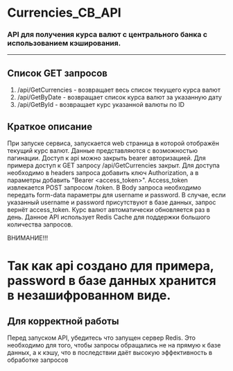 # Currencies_CB_API
### API для получения курса валют с центрального банка c использованием кэширования.
---

## Список GET запросов
  1. /api/GetCurrencies - возвращает весь список текущего курса валют
  2. /api/GetByDate - возвращает список курса валют за указанную дату
  3. /api/GetById - возвращает курс указанной валюты по ID

## Краткое описание
При запуске сервиса, запускается web страница в которой отображён текущий курс валют.
Данные представляются с возможностью пагинации.
Доступ к api можно закрыть bearer авторизацией. Для примера доступ к GET запросу /api/GetCurrencies закрыт.
Для доступа необходимо в headers запроса добавить ключ Authorization, а в параметры добавить "Bearer <access_token>".
Access_token извлекается POST запросом /token. В Body запроса необходимо передать form-data параметры для username и password.
В случае, если указанный username и password присутствуют в базе данных, запрос вернёт access_token.
Курс валют автоматически обновляется раз в день.
Данное API использует Redis Cache для поддержки большого количества запросов.

ВНИМАНИЕ!!!
# Так как api создано для примера, password в базе данных хранится в незашифрованном виде.


## Для корректной работы

Перед запуском API, убедитесь что запущен сервер Redis. Это необходимо для того, чтобы запросы обращались не на прямую к базе данных, а к кэшу, что в последствии даёт высокую эффективность в обработке запросов

